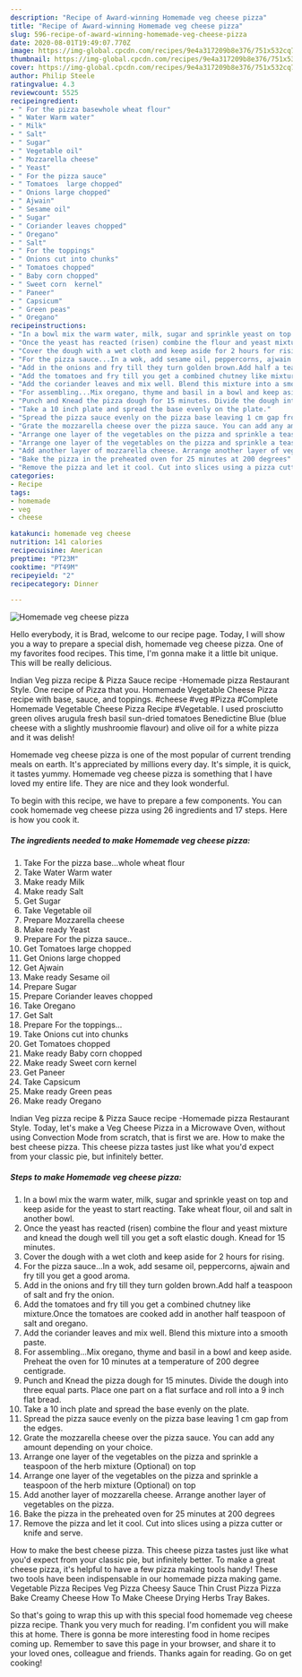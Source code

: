 ```yaml
---
description: "Recipe of Award-winning Homemade veg cheese pizza"
title: "Recipe of Award-winning Homemade veg cheese pizza"
slug: 596-recipe-of-award-winning-homemade-veg-cheese-pizza
date: 2020-08-01T19:49:07.770Z
image: https://img-global.cpcdn.com/recipes/9e4a317209b8e376/751x532cq70/homemade-veg-cheese-pizza-recipe-main-photo.jpg
thumbnail: https://img-global.cpcdn.com/recipes/9e4a317209b8e376/751x532cq70/homemade-veg-cheese-pizza-recipe-main-photo.jpg
cover: https://img-global.cpcdn.com/recipes/9e4a317209b8e376/751x532cq70/homemade-veg-cheese-pizza-recipe-main-photo.jpg
author: Philip Steele
ratingvalue: 4.3
reviewcount: 5525
recipeingredient:
- " For the pizza basewhole wheat flour"
- " Water Warm water"
- " Milk"
- " Salt"
- " Sugar"
- " Vegetable oil"
- " Mozzarella cheese"
- " Yeast"
- " For the pizza sauce"
- " Tomatoes  large chopped"
- " Onions large chopped"
- " Ajwain"
- " Sesame oil"
- " Sugar"
- " Coriander leaves chopped"
- " Oregano"
- " Salt"
- " For the toppings"
- " Onions cut into chunks"
- " Tomatoes chopped"
- " Baby corn chopped"
- " Sweet corn  kernel"
- " Paneer"
- " Capsicum"
- " Green peas"
- " Oregano"
recipeinstructions:
- "In a bowl mix the warm water, milk, sugar and sprinkle yeast on top and keep aside for the yeast to start reacting. Take wheat flour, oil and salt in another bowl."
- "Once the yeast has reacted (risen) combine the flour and yeast mixture and knead the dough well till you get a soft elastic dough. Knead for 15 minutes."
- "Cover the dough with a wet cloth and keep aside for 2 hours for rising."
- "For the pizza sauce...In a wok, add sesame oil, peppercorns, ajwain and fry till you get a good aroma."
- "Add in the onions and fry till they turn golden brown.Add half a teaspoon of salt and fry the onion."
- "Add the tomatoes and fry till you get a combined chutney like mixture.Once the tomatoes are cooked add in another half teaspoon of salt and oregano."
- "Add the coriander leaves and mix well. Blend this mixture into a smooth paste."
- "For assembling...Mix oregano, thyme and basil in a bowl and keep aside. Preheat the oven for 10 minutes at a temperature of 200 degree centigrade."
- "Punch and Knead the pizza dough for 15 minutes. Divide the dough into three equal parts. Place one part on a flat surface and roll into a 9 inch flat bread."
- "Take a 10 inch plate and spread the base evenly on the plate."
- "Spread the pizza sauce evenly on the pizza base leaving 1 cm gap from the edges."
- "Grate the mozzarella cheese over the pizza sauce. You can add any amount depending on your choice."
- "Arrange one layer of the vegetables on the pizza and sprinkle a teaspoon of the herb mixture (Optional) on top"
- "Arrange one layer of the vegetables on the pizza and sprinkle a teaspoon of the herb mixture (Optional) on top"
- "Add another layer of mozzarella cheese. Arrange another layer of vegetables on the pizza."
- "Bake the pizza in the preheated oven for 25 minutes at 200 degrees"
- "Remove the pizza and let it cool. Cut into slices using a pizza cutter or knife and serve."
categories:
- Recipe
tags:
- homemade
- veg
- cheese

katakunci: homemade veg cheese 
nutrition: 141 calories
recipecuisine: American
preptime: "PT23M"
cooktime: "PT49M"
recipeyield: "2"
recipecategory: Dinner

---
```



![Homemade veg cheese pizza](https://img-global.cpcdn.com/recipes/9e4a317209b8e376/751x532cq70/homemade-veg-cheese-pizza-recipe-main-photo.jpg)

Hello everybody, it is Brad, welcome to our recipe page. Today, I will show you a way to prepare a special dish, homemade veg cheese pizza. One of my favorites food recipes. This time, I'm gonna make it a little bit unique. This will be really delicious.

Indian Veg pizza recipe &amp; Pizza Sauce recipe -Homemade pizza Restaurant Style. One recipe of Pizza that you. Homemade Vegetable Cheese Pizza recipe with base, sauce, and toppings. #cheese #veg #Pizza #Complete Homemade Vegetable Cheese Pizza Recipe #Vegetable. I used prosciutto green olives arugula fresh basil sun-dried tomatoes Benedictine Blue (blue cheese with a slightly mushroomie flavour) and olive oil for a white pizza and it was delish!

Homemade veg cheese pizza is one of the most popular of current trending meals on earth. It's appreciated by millions every day. It's simple, it is quick, it tastes yummy. Homemade veg cheese pizza is something that I have loved my entire life. They are nice and they look wonderful.


To begin with this recipe, we have to prepare a few components. You can cook homemade veg cheese pizza using 26 ingredients and 17 steps. Here is how you cook it.

<!--inarticleads1-->

##### The ingredients needed to make Homemade veg cheese pizza:

1. Take  For the pizza base...whole wheat flour
1. Take  Water Warm water
1. Make ready  Milk
1. Make ready  Salt
1. Get  Sugar
1. Take  Vegetable oil
1. Prepare  Mozzarella cheese
1. Make ready  Yeast
1. Prepare  For the pizza sauce..
1. Get  Tomatoes  large chopped
1. Get  Onions large chopped
1. Get  Ajwain
1. Make ready  Sesame oil
1. Prepare  Sugar
1. Prepare  Coriander leaves chopped
1. Take  Oregano
1. Get  Salt
1. Prepare  For the toppings...
1. Take  Onions cut into chunks
1. Get  Tomatoes chopped
1. Make ready  Baby corn chopped
1. Make ready  Sweet corn  kernel
1. Get  Paneer
1. Take  Capsicum
1. Make ready  Green peas
1. Make ready  Oregano


Indian Veg pizza recipe &amp; Pizza Sauce recipe -Homemade pizza Restaurant Style. Today, let&#39;s make a Veg Cheese Pizza in a Microwave Oven, without using Convection Mode from scratch, that is first we are. How to make the best cheese pizza. This cheese pizza tastes just like what you&#39;d expect from your classic pie, but infinitely better. 

<!--inarticleads2-->

##### Steps to make Homemade veg cheese pizza:

1. In a bowl mix the warm water, milk, sugar and sprinkle yeast on top and keep aside for the yeast to start reacting. Take wheat flour, oil and salt in another bowl.
1. Once the yeast has reacted (risen) combine the flour and yeast mixture and knead the dough well till you get a soft elastic dough. Knead for 15 minutes.
1. Cover the dough with a wet cloth and keep aside for 2 hours for rising.
1. For the pizza sauce...In a wok, add sesame oil, peppercorns, ajwain and fry till you get a good aroma.
1. Add in the onions and fry till they turn golden brown.Add half a teaspoon of salt and fry the onion.
1. Add the tomatoes and fry till you get a combined chutney like mixture.Once the tomatoes are cooked add in another half teaspoon of salt and oregano.
1. Add the coriander leaves and mix well. Blend this mixture into a smooth paste.
1. For assembling...Mix oregano, thyme and basil in a bowl and keep aside. Preheat the oven for 10 minutes at a temperature of 200 degree centigrade.
1. Punch and Knead the pizza dough for 15 minutes. Divide the dough into three equal parts. Place one part on a flat surface and roll into a 9 inch flat bread.
1. Take a 10 inch plate and spread the base evenly on the plate.
1. Spread the pizza sauce evenly on the pizza base leaving 1 cm gap from the edges.
1. Grate the mozzarella cheese over the pizza sauce. You can add any amount depending on your choice.
1. Arrange one layer of the vegetables on the pizza and sprinkle a teaspoon of the herb mixture (Optional) on top
1. Arrange one layer of the vegetables on the pizza and sprinkle a teaspoon of the herb mixture (Optional) on top
1. Add another layer of mozzarella cheese. Arrange another layer of vegetables on the pizza.
1. Bake the pizza in the preheated oven for 25 minutes at 200 degrees
1. Remove the pizza and let it cool. Cut into slices using a pizza cutter or knife and serve.


How to make the best cheese pizza. This cheese pizza tastes just like what you&#39;d expect from your classic pie, but infinitely better. To make a great cheese pizza, it&#39;s helpful to have a few pizza making tools handy! These two tools have been indispensable in our homemade pizza making game. Vegetable Pizza Recipes Veg Pizza Cheesy Sauce Thin Crust Pizza Pizza Bake Creamy Cheese How To Make Cheese Drying Herbs Tray Bakes. 

So that's going to wrap this up with this special food homemade veg cheese pizza recipe. Thank you very much for reading. I'm confident you will make this at home. There is gonna be more interesting food in home recipes coming up. Remember to save this page in your browser, and share it to your loved ones, colleague and friends. Thanks again for reading. Go on get cooking!
